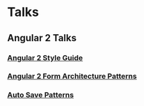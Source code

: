 # Talks

## Angular 2 Talks

### [Angular 2 Style Guide](Angular2/style-guide/angular-2-style-guide.md)

### [Angular 2 Form Architecture Patterns](Angular2/forms/angular-2-forms.md)

### [Auto Save Patterns](Angular2/auto-save/auto-save.md)
